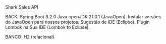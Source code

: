 Shark Sales API

BACK:
Spring Boot 3.2.0
Java openJDK 21.0.1
(JavaOpen). Instalar versões do JavaOpen para nossos projetos.
Sugestão de IDE (Eclipse).
Plugin Lombok na Sua IDE (Lombok to Eclipse).

BANCO:
H2 (relacional)
